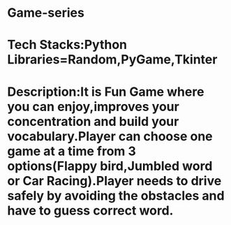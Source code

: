 # Game-series
# Tech Stacks:Python Libraries=Random,PyGame,Tkinter
# Description:It is Fun Game where you can enjoy,improves your concentration and build your vocabulary.Player can choose one game at a time from 3 options(Flappy bird,Jumbled word or Car Racing).Player needs to drive safely by avoiding the obstacles and have to guess correct word.

